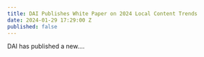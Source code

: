 ```yaml
---
title: DAI Publishes White Paper on 2024 Local Content Trends
date: 2024-01-29 17:29:00 Z
published: false
---
```


DAI has published a new....
